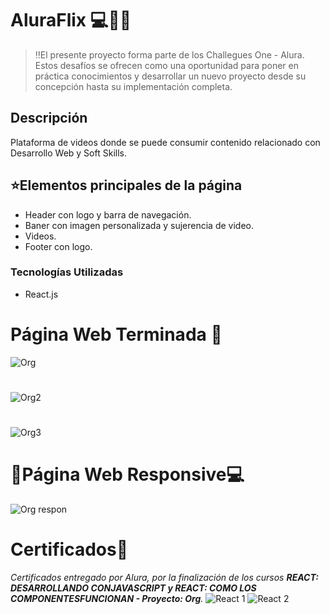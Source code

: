 # AluraFlix 💻​🧑‍💻​

>‼️El presente proyecto forma parte de los Challegues One - Alura. Estos desafíos se ofrecen como una oportunidad para poner en práctica conocimientos y desarrollar un nuevo proyecto desde su concepción hasta su implementación completa.
>
## Descripción

<p>Plataforma de videos donde se puede consumir contenido relacionado con Desarrollo Web y Soft Skills.</p>

## ⭐Elementos principales de la página

* Header con logo y barra de navegación.
* Baner con imagen personalizada y sujerencia de video.
* Videos.
* Footer con logo.

### Tecnologías Utilizadas

  * React.js

# Página Web Terminada 💯
![Org](https://github.com/ValenciaTatiana/Org/assets/157426277/e5ef470f-b775-4458-b329-27dca1da958d)
#
![Org2](https://github.com/ValenciaTatiana/Org/assets/157426277/d45c20d9-bf91-46a4-bba7-8c64984e9c48)
#
![Org3](https://github.com/ValenciaTatiana/Org/assets/157426277/7b1a8ac1-3ac1-4df0-bd73-264574c3476b)

# 📲Página Web Responsive💻
![Org respon](https://github.com/ValenciaTatiana/Org/assets/157426277/e686ec2f-e40c-4c23-8fc4-b3af331c98d9)

# Certificados🏅
_Certificados entregado por Alura, por la finalización de los cursos **REACT: DESARROLLANDO CONJAVASCRIPT y REACT: COMO LOS COMPONENTESFUNCIONAN - Proyecto: Org**._
![React 1](https://github.com/ValenciaTatiana/Org/assets/157426277/d4ffec03-527a-44ed-b7e2-6398952defcf)
![React 2](https://github.com/ValenciaTatiana/Org/assets/157426277/ba9aa932-3ea0-406a-b557-098bcea0c3bb)
